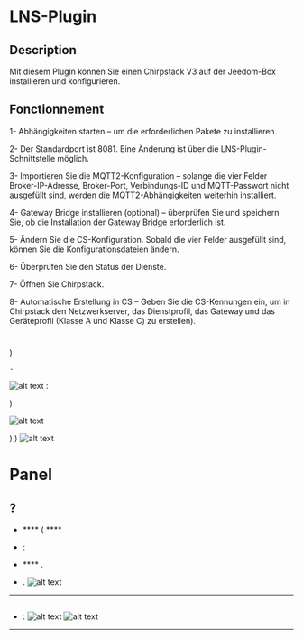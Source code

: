 # LNS-Plugin

## Description

Mit diesem Plugin können Sie einen Chirpstack V3 auf der Jeedom-Box installieren und konfigurieren.

## Fonctionnement
1- Abhängigkeiten starten – um die erforderlichen Pakete zu installieren.

2- Der Standardport ist 8081. Eine Änderung ist über die LNS-Plugin-Schnittstelle möglich.

3- Importieren Sie die MQTT2-Konfiguration – solange die vier Felder Broker-IP-Adresse, Broker-Port, Verbindungs-ID und MQTT-Passwort nicht ausgefüllt sind, werden die MQTT2-Abhängigkeiten weiterhin installiert.

4- Gateway Bridge installieren (optional) – überprüfen Sie und speichern Sie, ob die Installation der Gateway Bridge erforderlich ist.

5- Ändern Sie die CS-Konfiguration. Sobald die vier Felder ausgefüllt sind, können Sie die Konfigurationsdateien ändern.

6- Überprüfen Sie den Status der Dienste.

7- Öffnen Sie Chirpstack.

8- Automatische Erstellung in CS – Geben Sie die CS-Kennungen ein, um in Chirpstack den Netzwerkserver, das Dienstprofil, das Gateway und das Geräteprofil (Klasse A und Klasse C) zu erstellen).

# 
)

    - 
![alt text](image-5.png)
 :


)


![alt text](image-6.png)

)
)
![alt text](image-7.png)

# Panel

##  ?

-  **** ( ****.
-  :
  -  **** .

- .
![alt text](image-3.png)

---
## 

-  :
![alt text](image-4.png)
![alt text](image-8.png)
---

